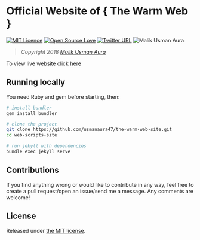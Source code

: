 # Official Website of { The Warm Web } 

[![MIT Licence](https://badges.frapsoft.com/os/mit/mit.svg?v=103)](https://opensource.org/licenses/mit-license.php)
[![Open Source Love](https://badges.frapsoft.com/os/v1/open-source.png?v=103)](https://github.com/usmanaura47/web-scripts-site/)
[![Twitter URL](https://img.shields.io/twitter/url/http/shields.io.svg?style=flat-square)](https://twitter.com/malikusmanaura)
![Malik Usman Aura](https://img.shields.io/badge/Coded%20by-Malik%20Usman%20Aura-blue.svg)

> *Copyright 2018 [Malik Usman Aura](mailto:usmanaura47@gmail[dot]com)*

To view live website click [here](#)

## Running locally

You need Ruby and gem before starting, then:

```bash
# install bundler
gem install bundler

# clone the project
git clone https://github.com/usmanaura47/the-warm-web-site.git
cd web-scripts-site

# run jekyll with dependencies
bundle exec jekyll serve
```

## Contributions
If you find anything wrong or would like to contribute in any way, feel free to create a pull request/open an issue/send me a message. Any comments are welcome!

## License

Released under [the MIT license](LICENSE).
